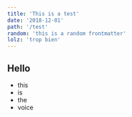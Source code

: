 ```yaml
---
title: 'This is a test'
date: '2018-12-01'
path: '/test'
random: 'this is a random frontmatter'
lolz: 'trop bien'
---
```


## Hello

- this
- is
- the
- voice
